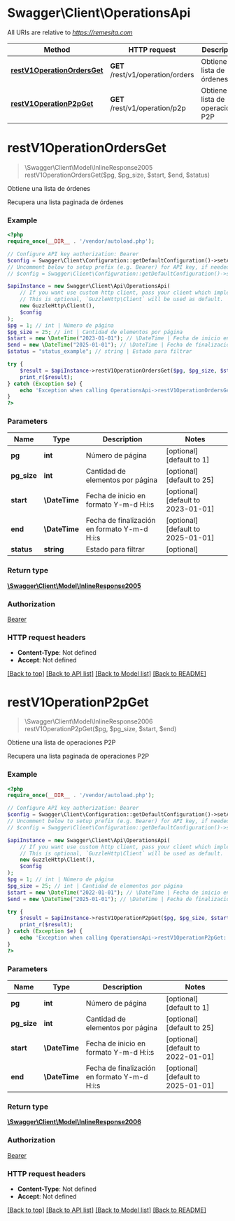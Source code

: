 # Swagger\Client\OperationsApi

All URIs are relative to *https://remesita.com*

Method | HTTP request | Description
------------- | ------------- | -------------
[**restV1OperationOrdersGet**](OperationsApi.md#restV1OperationOrdersGet) | **GET** /rest/v1/operation/orders | Obtiene una lista de órdenes
[**restV1OperationP2pGet**](OperationsApi.md#restV1OperationP2pGet) | **GET** /rest/v1/operation/p2p | Obtiene una lista de operaciones P2P


# **restV1OperationOrdersGet**
> \Swagger\Client\Model\InlineResponse2005 restV1OperationOrdersGet($pg, $pg_size, $start, $end, $status)

Obtiene una lista de órdenes

Recupera una lista paginada de órdenes

### Example
```php
<?php
require_once(__DIR__ . '/vendor/autoload.php');

// Configure API key authorization: Bearer
$config = Swagger\Client\Configuration::getDefaultConfiguration()->setApiKey('Authorization', 'YOUR_API_KEY');
// Uncomment below to setup prefix (e.g. Bearer) for API key, if needed
// $config = Swagger\Client\Configuration::getDefaultConfiguration()->setApiKeyPrefix('Authorization', 'Bearer');

$apiInstance = new Swagger\Client\Api\OperationsApi(
    // If you want use custom http client, pass your client which implements `GuzzleHttp\ClientInterface`.
    // This is optional, `GuzzleHttp\Client` will be used as default.
    new GuzzleHttp\Client(),
    $config
);
$pg = 1; // int | Número de página
$pg_size = 25; // int | Cantidad de elementos por página
$start = new \DateTime("2023-01-01"); // \DateTime | Fecha de inicio en formato Y-m-d H:i:s
$end = new \DateTime("2025-01-01"); // \DateTime | Fecha de finalización en formato Y-m-d H:i:s
$status = "status_example"; // string | Estado para filtrar

try {
    $result = $apiInstance->restV1OperationOrdersGet($pg, $pg_size, $start, $end, $status);
    print_r($result);
} catch (Exception $e) {
    echo 'Exception when calling OperationsApi->restV1OperationOrdersGet: ', $e->getMessage(), PHP_EOL;
}
?>
```

### Parameters

Name | Type | Description  | Notes
------------- | ------------- | ------------- | -------------
 **pg** | **int**| Número de página | [optional] [default to 1]
 **pg_size** | **int**| Cantidad de elementos por página | [optional] [default to 25]
 **start** | **\DateTime**| Fecha de inicio en formato Y-m-d H:i:s | [optional] [default to 2023-01-01]
 **end** | **\DateTime**| Fecha de finalización en formato Y-m-d H:i:s | [optional] [default to 2025-01-01]
 **status** | **string**| Estado para filtrar | [optional]

### Return type

[**\Swagger\Client\Model\InlineResponse2005**](../Model/InlineResponse2005.md)

### Authorization

[Bearer](../../README.md#Bearer)

### HTTP request headers

 - **Content-Type**: Not defined
 - **Accept**: Not defined

[[Back to top]](#) [[Back to API list]](../../README.md#documentation-for-api-endpoints) [[Back to Model list]](../../README.md#documentation-for-models) [[Back to README]](../../README.md)

# **restV1OperationP2pGet**
> \Swagger\Client\Model\InlineResponse2006 restV1OperationP2pGet($pg, $pg_size, $start, $end)

Obtiene una lista de operaciones P2P

Recupera una lista paginada de operaciones P2P

### Example
```php
<?php
require_once(__DIR__ . '/vendor/autoload.php');

// Configure API key authorization: Bearer
$config = Swagger\Client\Configuration::getDefaultConfiguration()->setApiKey('Authorization', 'YOUR_API_KEY');
// Uncomment below to setup prefix (e.g. Bearer) for API key, if needed
// $config = Swagger\Client\Configuration::getDefaultConfiguration()->setApiKeyPrefix('Authorization', 'Bearer');

$apiInstance = new Swagger\Client\Api\OperationsApi(
    // If you want use custom http client, pass your client which implements `GuzzleHttp\ClientInterface`.
    // This is optional, `GuzzleHttp\Client` will be used as default.
    new GuzzleHttp\Client(),
    $config
);
$pg = 1; // int | Número de página
$pg_size = 25; // int | Cantidad de elementos por página
$start = new \DateTime("2022-01-01"); // \DateTime | Fecha de inicio en formato Y-m-d H:i:s
$end = new \DateTime("2025-01-01"); // \DateTime | Fecha de finalización en formato Y-m-d H:i:s

try {
    $result = $apiInstance->restV1OperationP2pGet($pg, $pg_size, $start, $end);
    print_r($result);
} catch (Exception $e) {
    echo 'Exception when calling OperationsApi->restV1OperationP2pGet: ', $e->getMessage(), PHP_EOL;
}
?>
```

### Parameters

Name | Type | Description  | Notes
------------- | ------------- | ------------- | -------------
 **pg** | **int**| Número de página | [optional] [default to 1]
 **pg_size** | **int**| Cantidad de elementos por página | [optional] [default to 25]
 **start** | **\DateTime**| Fecha de inicio en formato Y-m-d H:i:s | [optional] [default to 2022-01-01]
 **end** | **\DateTime**| Fecha de finalización en formato Y-m-d H:i:s | [optional] [default to 2025-01-01]

### Return type

[**\Swagger\Client\Model\InlineResponse2006**](../Model/InlineResponse2006.md)

### Authorization

[Bearer](../../README.md#Bearer)

### HTTP request headers

 - **Content-Type**: Not defined
 - **Accept**: Not defined

[[Back to top]](#) [[Back to API list]](../../README.md#documentation-for-api-endpoints) [[Back to Model list]](../../README.md#documentation-for-models) [[Back to README]](../../README.md)

